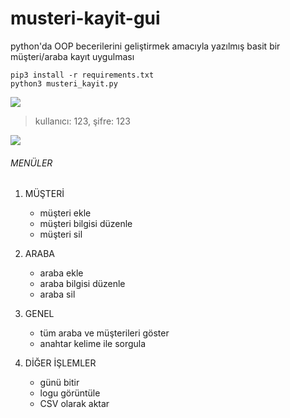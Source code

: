 # musteri-kayit-gui
python'da OOP becerilerini geliştirmek amacıyla yazılmış basit bir müşteri/araba kayıt uygulması

```
pip3 install -r requirements.txt
python3 musteri_kayit.py
```
 ![ ](https://user-images.githubusercontent.com/114924089/194713098-d8896e97-7174-4662-9f03-fe9a14915e06.png)
 
> kullanıcı: 123, 
> şifre: 123

![ ](https://user-images.githubusercontent.com/114924089/194713109-6876b3ea-6757-4099-9d62-8d30cef92295.png)

###### MENÜLER
1. MÜŞTERİ
   - müşteri ekle
   - müşteri bilgisi düzenle
   - müşteri sil 
 
2. ARABA
   - araba ekle
   - araba bilgisi düzenle
   - araba sil
 
3. GENEL
   - tüm araba ve müşterileri göster
   - anahtar kelime ile sorgula 

4. DİĞER İŞLEMLER
   - günü bitir
   - logu görüntüle
   - CSV olarak aktar

